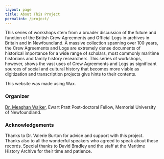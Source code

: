 ```yaml
---
layout: page
title: About This Project
permalink: /project/
---
```


This series of workshops stem from a broader discussion of the future and function of the British Crew Agreements and Official Logs in archives in Britain and in Newfoundland. A massive collection spanning over 100 years, the Crew Agreements and Logs are extremely dense documents of historical importance for a wide range of scholars, most commonly maritime historians and family history researchers. This series of workshops, however, shows the vast uses of Crew Agreements and Logs as significant sources of social and cultural history that becomes more viable as digitization and transcription projects give hints to their contents.

This website was made using Wax.

### Organizer

[Dr. Meaghan Walker](mailto:mwalker@mun.ca), Ewart Pratt Post-doctoral Fellow, Memorial University of Newfoundland.

### Acknowledgements

Thanks to Dr. Valerie Burton for advice and support with this project. Thanks also to all the wonderful speakers who agreed to speak about these records. Special thanks to David Bradley and the staff at the Maritime History Archive for their time and patience.
